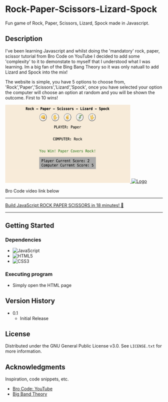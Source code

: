 # Rock-Paper-Scissors-Lizard-Spock

Fun game of Rock, Paper, Scissors, Lizard, Spock made in Javascript.

## Description

I've been learning Javascript and whilst doing the 'mandatory' rock, paper, scissor tutorial from Bro Code on YouTube I
decided to add some 'complexity' to it to demonstate to myself that I understood what I was learning.
Im a big fan of the Bing Bang Theory so it was only natuall to add Lizard and Spock into the mix!

The website is simple, you have 5 options to choose from, 'Rock','Paper','Scissors','Lizard','Spock', once you have
selected your option the computer will choose an option at random and you will be shown the outcome.
First to 10 wins!


  <a href="https://github.com/danielpilborough/RockPaperScissorLizardSpock">
    <img src="images/demo.png" alt="Logo" width="400" height="250">
  </a>

  <a href="https://upload.wikimedia.org/wikipedia/en/c/cc/Rock_paper_scissors_lizard_spock.png">
    <img src="https://upload.wikimedia.org/wikipedia/en/c/cc/Rock_paper_scissors_lizard_spock.png" alt="Logo" width="400" height="250">
  </a>





Bro Code video link below
________________________________________________________
[Build JavaScript ROCK PAPER SCISSORS in 18 minutes! 👊](https://www.youtube.com/watch?v=3uKdQx-SZ5A&t=772s)
________________________________________________________

## Getting Started

### Dependencies

* ![JavaScript](https://img.shields.io/badge/javascript-%23323330.svg?style=for-the-badge&logo=javascript&logoColor=%23F7DF1E)
* ![HTML5](https://img.shields.io/badge/html5-%23E34F26.svg?style=for-the-badge&logo=html5&logoColor=white)
* ![CSS3](https://img.shields.io/badge/css3-%231572B6.svg?style=for-the-badge&logo=css3&logoColor=white)



### Executing program

* Simply open the HTML page

## Version History

* 0.1
    * Initial Release

## License

Distributed under the GNU General Public License v3.0. See `LICENSE.txt` for more information.


## Acknowledgments

Inspiration, code snippets, etc.
* [Bro Code: YouTube](https://www.youtube.com/@BroCodez)
* [Big Band Theory](https://bigbangtheory.fandom.com/wiki/Rock,_Paper,_Scissors,_Lizard,_Spock)
